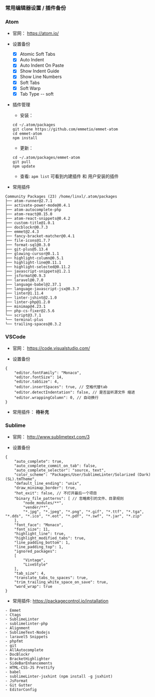 ### 常用编辑器设置 / 插件备份


### Atom
* 官网： https://atom.io/

* 设置备份
    - [x] Atomic Soft Tabs 
    - [x] Auto Indent
    - [x] Auto Indent On Paste
    - [x] Show Indent Guide
    - [x] Show Line Numbers
    - [x] Soft Tabs
    - [x] Soft Warp
    - [x] Tab Type -- soft

* 插件管理
    * 安装：
    ```
    cd ~/.atom/packages
    git clone https://github.com/emmetio/emmet-atom
    cd emmet-atom
    npm install
    ```

    * 更新：
    ```
    cd ~/.atom/packages/emmet-atom
    git pull
    npm update
    ```

    * 查看: `apm list` 可看到内建插件 和 用户安装的插件

* 常用插件
```
Community Packages (23) /home/linxl/.atom/packages
├── atom-runner@2.7.1
├── activate-power-mode@0.4.1
├── atom-autocomplete-php
├── atom-react@0.15.0
├── atom-react-snippets@0.4.2
├── custom-title@1.0.1
├── docblockr@0.7.3
├── emmet@2.4.3
├── fancy-bracket-matcher@0.4.1
├── file-icons@1.7.7
├── format-sql@0.3.0
├── git-plus@5.13.4
├── glowing-cursor@0.1.1
├── highlight-column@0.5.1
├── highlight-line@0.11.1
├── highlight-selected@0.11.2                
├── javascript-snippets@1.2.1
├── jsformat@0.9.3
├── laravel@0.7.0
├── language-babel@2.37.1
├── language-javascript-jsx@0.3.7
├── linter@1.11.4
├── linter-jshint@2.1.0
├── linter-php@1.2.0
├── minimap@4.23.1
├── php-cs-fixer@2.5.6
└── script@3.7.1
└── terminal-plus
└── trailing-spaces@0.3.2
```



### VSCode
* 官网： https://code.visualstudio.com/

* 设置备份
```
{
    "editor.fontFamily": "Monaco",
    "editor.fontSize": 14,
    "editor.tabSize": 4,
    "editor.insertSpaces": true, // 空格代替tab
    "editor.detectIndentation": false, // 是否监听源文件 缩进
    "editor.wrappingColumn": 0, // 自动换行 
}
```

* 常用插件： **待补充**



### Sublime
* 官网： http://www.sublimetext.com/3

* 设置备份
```
{
	"auto_complete": true,
	"auto_complete_commit_on_tab": false,
	"auto_complete_selector": "source, text",
	"color_scheme": "Packages/User/SublimeLinter/Solarized (Dark) (SL).tmTheme",
	"default_line_ending": "unix",
	"draw_minimap_border": true,
	"hot_exit": false, // 不打开最后一个项目
	"binary_file_patterns": [ // 忽略索引的文件、目录规则
		"node_modules/**",
		"vender/**",
		"*.jpg", "*.jpeg", "*.png", "*.gif", "*.ttf", "*.tga", "*.dds", "*.ico", "*.eot", "*.pdf", "*.swf", "*.jar", "*.zip"
	],
	"font_face": "Monaco",
	"font_size": 11,
	"highlight_line": true,
	"highlight_modified_tabs": true,
	"line_padding_bottom": 1,
	"line_padding_top": 1,
	"ignored_packages":
	[
		"Vintage",
		"LiveStyle"
	],
	"tab_size": 4,
	"translate_tabs_to_spaces": true,
	"trim_trailing_white_space_on_save": true,
	"word_wrap": true
}
```

* 常用插件: https://packagecontrol.io/installation
```
- Emmet  
- Ctags
- SublimeLinter  
- sublimelinter-php
- Alignment  
- SublimeText-Nodejs
- laravel5 Snippets  
- phpfmt
- git  
- AllAutocomplete
- DocBlockr  
- BracketHighlighter
- SideBarEnhancements
- HTML-CSS-JS Prettify
- babel
- sublimeLinter-jsxhint (npm install -g jsxhint)
- JsFormat
- Git Gutter
- EditorConfig
```